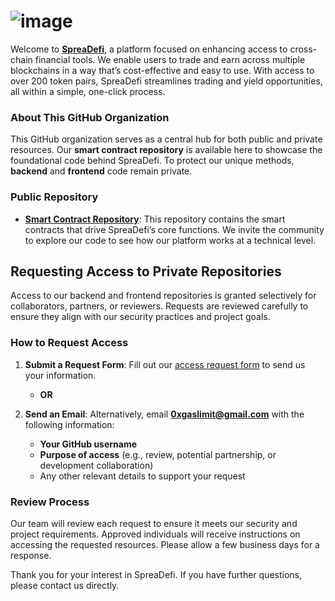# ![image](https://github.com/user-attachments/assets/7852ab26-244d-42f7-9a50-fe5225548c38)

Welcome to **[SpreaDefi](https://www.spreadefi.io/)**, a platform focused on enhancing access to cross-chain financial tools. We enable users to trade and earn across multiple blockchains in a way that’s cost-effective and easy to use. With access to over 200 token pairs, SpreaDefi streamlines trading and yield opportunities, all within a simple, one-click process.

### About This GitHub Organization

This GitHub organization serves as a central hub for both public and private resources. Our **smart contract repository** is available here to showcase the foundational code behind SpreaDefi. To protect our unique methods, **backend** and **frontend** code remain private.

### Public Repository

- **[Smart Contract Repository](https://github.com/SpreaDefi/spreadefi-contracts)**: This repository contains the smart contracts that drive SpreaDefi’s core functions. We invite the community to explore our code to see how our platform works at a technical level.

## Requesting Access to Private Repositories

Access to our backend and frontend repositories is granted selectively for collaborators, partners, or reviewers. Requests are reviewed carefully to ensure they align with our security practices and project goals.

### How to Request Access

1. **Submit a Request Form**: Fill out our [access request form](https://docs.google.com/forms/d/e/1FAIpQLSdIqS98YwHVOL1C9NZohWb0_3FgipLX4QnGpzfnR4gs3Dxz3A/viewform?usp=sf_link) to send us your information.
   
   - **OR**

2. **Send an Email**: Alternatively, email **0xgaslimit@gmail.com** with the following information:
   - **Your GitHub username**
   - **Purpose of access** (e.g., review, potential partnership, or development collaboration)
   - Any other relevant details to support your request

### Review Process

Our team will review each request to ensure it meets our security and project requirements. Approved individuals will receive instructions on accessing the requested resources. Please allow a few business days for a response.

Thank you for your interest in SpreaDefi. If you have further questions, please contact us directly.
